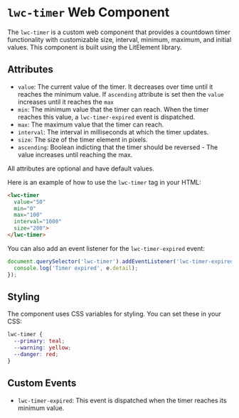 # `lwc-timer` Web Component

The `lwc-timer` is a custom web component that provides a countdown timer functionality with customizable size, interval, minimum, maximum, and initial values. This component is built using the LitElement library.

## Attributes

- `value`: The current value of the timer. It decreases over time until it reaches the minimum value. If `ascending` attribute is set then the `value` increases until it reaches the `max`
- `min`: The minimum value that the timer can reach. When the timer reaches this value, a `lwc-timer-expired` event is dispatched.
- `max`: The maximum value that the timer can reach.
- `interval`: The interval in milliseconds at which the timer updates.
- `size`: The size of the timer element in pixels.
- `ascending`: Boolean indicting that the timer should be reversed - The value increases until reaching the max.

All attributes are optional and have default values.

Here is an example of how to use the `lwc-timer` tag in your HTML:

```html
<lwc-timer 
  value="50" 
  min="0" 
  max="100" 
  interval="1000" 
  size="200">
</lwc-timer>
```

You can also add an event listener for the `lwc-timer-expired` event:

```ts
document.querySelector('lwc-timer').addEventListener('lwc-timer-expired', (e) => {
  console.log('Timer expired', e.detail);
});
```

## Styling

The component uses CSS variables for styling. You can set these in your CSS:

```css
lwc-timer {
  --primary: teal;
  --warning: yellow;
  --danger: red;
}
```

## Custom Events

- `lwc-timer-expired`: This event is dispatched when the timer reaches its minimum value.
